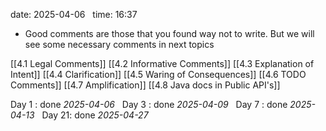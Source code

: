 date: 2025-04-06  
time: 16:37  

- Good comments are those that you found way not to write. But we will see some necessary comments in next topics


[[4.1 Legal Comments]]
[[4.2 Informative Comments]]
[[4.3 Explanation of Intent]]
[[4.4 Clarification]]
[[4.5 Waring of Consequences]]
[[4.6 TODO Comments]]
[[4.7 Amplification]]
[[4.8 Java docs in Public API's]]


Day 1 : done *2025-04-06*  
Day 3 : done *2025-04-09*  
Day 7 : done *2025-04-13*  
Day 21: done *2025-04-27*